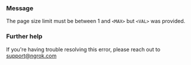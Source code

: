 
### Message
The page size limit must be between 1 and <code>&lt;MAX&gt;</code> but <code>&lt;VAL&gt;</code> was provided.

### Further help
If you're having trouble resolving this error, please reach out to [support@ngrok.com](mailto:support@ngrok.com?subject=Help%20with%20ERR_NGROK_233)

